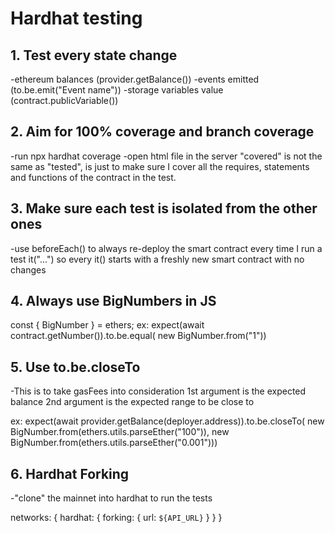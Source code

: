 # Hardhat testing

## 1. Test every state change

-ethereum balances (provider.getBalance())
-events emitted (to.be.emit("Event name"))
-storage variables value (contract.publicVariable())

## 2. Aim for 100% coverage **and** branch coverage

-run npx hardhat coverage
-open html file in the server
"covered" is not the same as "tested", is just to make sure I cover all the requires, statements and functions of the contract in the test.

## 3. Make sure each test is isolated from the other ones

-use beforeEach() to always re-deploy the smart contract every time I run a test it("...") so every it() starts with a freshly new smart contract with no changes

## 4. Always use BigNumbers in JS

const { BigNumber } = ethers;
ex: expect(await contract.getNumber()).to.be.equal(
new BigNumber.from("1"))

## 5. Use to.be.closeTo

-This is to take gasFees into consideration
1st argument is the expected balance
2nd argument is the expected range to be close to

ex:
expect(await provider.getBalance(deployer.address)).to.be.closeTo(
new BigNumber.from(ethers.utils.parseEther("100")),
new BigNumber.from(ethers.utils.parseEther("0.001")))

## 6. Hardhat Forking

-"clone" the mainnet into hardhat to run the tests

networks: {
hardhat: {
forking: {
url: `${API_URL}`
}
}
}
